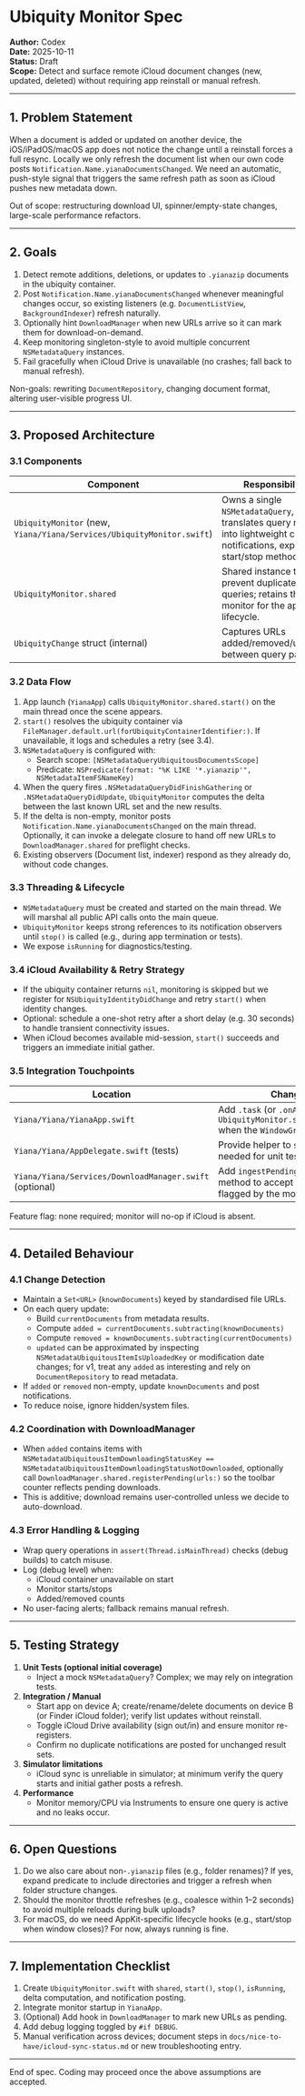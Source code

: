 # Ubiquity Monitor Spec

**Author:** Codex  
**Date:** 2025-10-11  
**Status:** Draft  
**Scope:** Detect and surface remote iCloud document changes (new, updated, deleted) without requiring app reinstall or manual refresh.

---

## 1. Problem Statement

When a document is added or updated on another device, the iOS/iPadOS/macOS app does not notice the change until a reinstall forces a full resync. Locally we only refresh the document list when our own code posts `Notification.Name.yianaDocumentsChanged`. We need an automatic, push-style signal that triggers the same refresh path as soon as iCloud pushes new metadata down.

Out of scope: restructuring download UI, spinner/empty-state changes, large-scale performance refactors.

---

## 2. Goals

1. Detect remote additions, deletions, or updates to `.yianazip` documents in the ubiquity container.
2. Post `Notification.Name.yianaDocumentsChanged` whenever meaningful changes occur, so existing listeners (e.g. `DocumentListView`, `BackgroundIndexer`) refresh naturally.
3. Optionally hint `DownloadManager` when new URLs arrive so it can mark them for download-on-demand.
4. Keep monitoring singleton-style to avoid multiple concurrent `NSMetadataQuery` instances.
5. Fail gracefully when iCloud Drive is unavailable (no crashes; fall back to manual refresh).

Non-goals: rewriting `DocumentRepository`, changing document format, altering user-visible progress UI.

---

## 3. Proposed Architecture

### 3.1 Components

| Component | Responsibility |
|-----------|----------------|
| `UbiquityMonitor` (new, `Yiana/Yiana/Services/UbiquityMonitor.swift`) | Owns a single `NSMetadataQuery`, translates query results into lightweight change notifications, exposes start/stop methods. |
| `UbiquityMonitor.shared` | Shared instance to prevent duplicate queries; retains the monitor for the app lifecycle. |
| `UbiquityChange` struct (internal) | Captures URLs added/removed/updated between query passes. |

### 3.2 Data Flow

1. App launch (`YianaApp`) calls `UbiquityMonitor.shared.start()` on the main thread once the scene appears.
2. `start()` resolves the ubiquity container via `FileManager.default.url(forUbiquityContainerIdentifier:)`. If unavailable, it logs and schedules a retry (see 3.4).
3. `NSMetadataQuery` is configured with:
   - Search scope: `[NSMetadataQueryUbiquitousDocumentsScope]`
   - Predicate: `NSPredicate(format: "%K LIKE '*.yianazip'", NSMetadataItemFSNameKey)`
4. When the query fires `.NSMetadataQueryDidFinishGathering` or `.NSMetadataQueryDidUpdate`, `UbiquityMonitor` computes the delta between the last known URL set and the new results.
5. If the delta is non-empty, monitor posts `Notification.Name.yianaDocumentsChanged` on the main thread. Optionally, it can invoke a delegate closure to hand off new URLs to `DownloadManager.shared` for preflight checks.
6. Existing observers (Document list, indexer) respond as they already do, without code changes.

### 3.3 Threading & Lifecycle

- `NSMetadataQuery` must be created and started on the main thread. We will marshal all public API calls onto the main queue.
- `UbiquityMonitor` keeps strong references to its notification observers until `stop()` is called (e.g., during app termination or tests).
- We expose `isRunning` for diagnostics/testing.

### 3.4 iCloud Availability & Retry Strategy

- If the ubiquity container returns `nil`, monitoring is skipped but we register for `NSUbiquityIdentityDidChange` and retry `start()` when identity changes.
- Optional: schedule a one-shot retry after a short delay (e.g. 30 seconds) to handle transient connectivity issues.
- When iCloud becomes available mid-session, `start()` succeeds and triggers an immediate initial gather.

### 3.5 Integration Touchpoints

| Location | Change |
|----------|--------|
| `Yiana/Yiana/YianaApp.swift` | Add `.task` (or `.onAppear`) to call `UbiquityMonitor.shared.start()` when the `WindowGroup` activates. |
| `Yiana/Yiana/AppDelegate.swift` (tests) | Provide helper to `stop()` if needed for unit test teardown. |
| `Yiana/Yiana/Services/DownloadManager.swift` (optional) | Add `ingestPendingURLs(_:)` method to accept new URLs flagged by the monitor. |

Feature flag: none required; monitor will no-op if iCloud is absent.

---

## 4. Detailed Behaviour

### 4.1 Change Detection

- Maintain a `Set<URL>` (`knownDocuments`) keyed by standardised file URLs.
- On each query update:
  - Build `currentDocuments` from metadata results.
  - Compute `added = currentDocuments.subtracting(knownDocuments)`
  - Compute `removed = knownDocuments.subtracting(currentDocuments)`
  - `updated` can be approximated by inspecting `NSMetadataUbiquitousItemIsUploadedKey` or modification date changes; for v1, treat any `added` as interesting and rely on `DocumentRepository` to read metadata.
- If `added` or `removed` non-empty, update `knownDocuments` and post notifications.
- To reduce noise, ignore hidden/system files.

### 4.2 Coordination with DownloadManager

- When `added` contains items with `NSMetadataUbiquitousItemDownloadingStatusKey == NSMetadataUbiquitousItemDownloadingStatusNotDownloaded`, optionally call `DownloadManager.shared.registerPending(urls:)` so the toolbar counter reflects pending downloads.
- This is additive; download remains user-controlled unless we decide to auto-download.

### 4.3 Error Handling & Logging

- Wrap query operations in `assert(Thread.isMainThread)` checks (debug builds) to catch misuse.
- Log (debug level) when:
  - iCloud container unavailable on start
  - Monitor starts/stops
  - Added/removed counts
- No user-facing alerts; fallback remains manual refresh.

---

## 5. Testing Strategy

1. **Unit Tests (optional initial coverage)**
   - Inject a mock `NSMetadataQuery`? Complex; we may rely on integration tests.
2. **Integration / Manual**
   - Start app on device A; create/rename/delete documents on device B (or Finder iCloud folder); verify list updates without reinstall.
   - Toggle iCloud Drive availability (sign out/in) and ensure monitor re-registers.
   - Confirm no duplicate notifications are posted for unchanged result sets.
3. **Simulator limitations**
   - iCloud sync is unreliable in simulator; at minimum verify the query starts and initial gather posts a refresh.
4. **Performance**
   - Monitor memory/CPU via Instruments to ensure one query is active and no leaks occur.

---

## 6. Open Questions

1. Do we also care about non-`.yianazip` files (e.g., folder renames)? If yes, expand predicate to include directories and trigger a refresh when folder structure changes.
2. Should the monitor throttle refreshes (e.g., coalesce within 1–2 seconds) to avoid multiple reloads during bulk uploads?
3. For macOS, do we need AppKit-specific lifecycle hooks (e.g., start/stop when window closes)? For now, always running is fine.

---

## 7. Implementation Checklist

1. Create `UbiquityMonitor.swift` with `shared`, `start()`, `stop()`, `isRunning`, delta computation, and notification posting.
2. Integrate monitor startup in `YianaApp`.
3. (Optional) Add hook in `DownloadManager` to mark new URLs as pending.
4. Add debug logging toggled by `#if DEBUG`.
5. Manual verification across devices; document steps in `docs/nice-to-have/icloud-sync-status.md` or new troubleshooting entry.

---

End of spec. Coding may proceed once the above assumptions are accepted.

